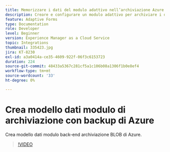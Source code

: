 ```yaml
---
title: Memorizzare i dati del modulo adattivo nell’archiviazione Azure
description: Creare e configurare un modulo adattivo per archiviare i dati nell’archiviazione di Azure
feature: Adaptive Forms
type: Documentation
role: Developer
level: Beginner
version: Experience Manager as a Cloud Service
topic: Integrations
thumbnail: 335423.jpg
jira: KT-8230
exl-id: a3a0414a-ce35-4609-922f-06f3c6153723
duration: 224
source-git-commit: 48433a5367c281cf5a1c106b08a1306f1b0e8ef4
workflow-type: tm+mt
source-wordcount: '33'
ht-degree: 0%

---
```


# Crea modello dati modulo di archiviazione con backup di Azure

Crea modello dati modulo back-end archiviazione BLOB di Azure.

>[!VIDEO](https://video.tv.adobe.com/v/335423?quality=12&learn=on)
